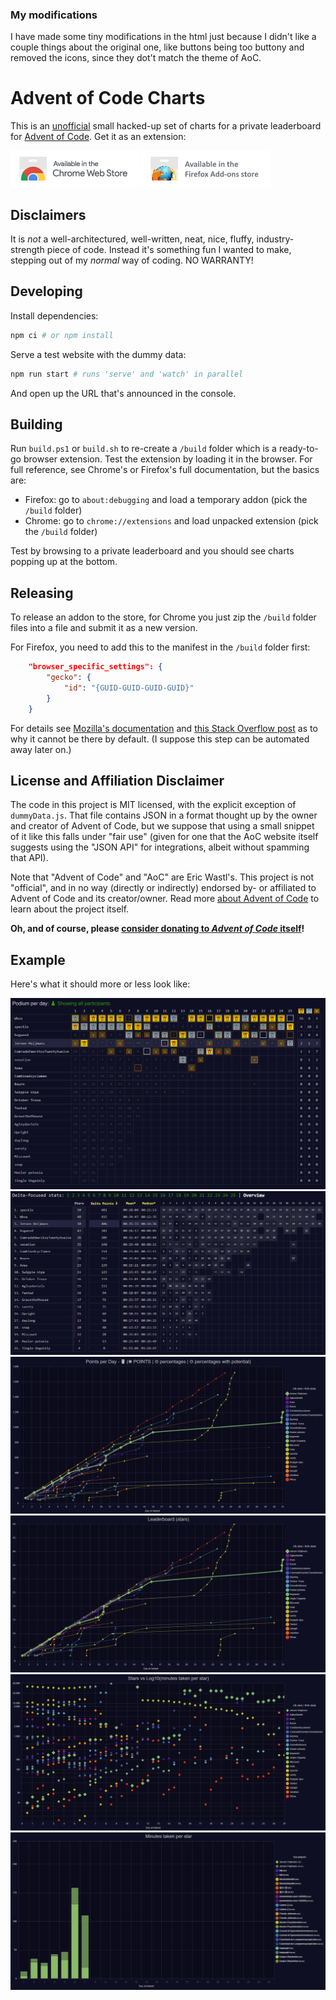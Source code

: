 ### My modifications

I have made some tiny modifications in the html just because I didn't like a couple things about the original one,
like buttons being too buttony and removed the icons, since they dot't match the theme of AoC.

# Advent of Code Charts

This is an [unofficial](#license-and-affiliation-disclaimer) small hacked-up set of charts for a private leaderboard for [Advent of Code](https://adventofcode.com/).
Get it as an extension:

[![browser-store-chrome.png](readme-assets/browser-store-chrome.png)](https://chrome.google.com/webstore/detail/advent-of-code-charts/ipbomkmbokofodhhjpipflmdplipblbe) [![browser-store-firefox.png](readme-assets/browser-store-firefox.png)](https://addons.mozilla.org/en-US/firefox/addon/advent-of-code-charts/)

## Disclaimers

It is *not* a well-architectured, well-written, neat, nice, fluffy, industry-strength piece of code.
Instead it's something fun I wanted to make, stepping out of my *normal* way of coding. NO WARRANTY!

## Developing

Install dependencies:

```sh
npm ci # or npm install
```

Serve a test website with the dummy data:

```sh
npm run start # runs 'serve' and 'watch' in parallel
```

And open up the URL that's announced in the console.

## Building

Run `build.ps1` or `build.sh` to re-create a `/build` folder which is a ready-to-go browser extension.
Test the extension by loading it in the browser.
For full reference, see Chrome's or Firefox's full documentation, but the basics are:

- Firefox: go to `about:debugging` and load a temporary addon (pick the `/build` folder)
- Chrome: go to `chrome://extensions` and load unpacked extension (pick the `/build` folder)

Test by browsing to a private leaderboard and you should see charts popping up at the bottom.

## Releasing

To release an addon to the store, for Chrome you just zip the `/build` folder files into a file and submit it as a new version.

For Firefox, you need to add this to the manifest in the `/build` folder first:

```json
    "browser_specific_settings": {
        "gecko": {
            "id": "{GUID-GUID-GUID-GUID}"
        }
    }
```

For details see [Mozilla's documentation](https://developer.mozilla.org/en-US/docs/Mozilla/Add-ons/WebExtensions/manifest.json/browser_specific_settings) and [this Stack Overflow post](https://stackoverflow.com/q/56271601/419956) as to why it cannot be there by default.
(I suppose this step can be automated away later on.)

## License and Affiliation Disclaimer

The code in this project is MIT licensed, with the explicit exception of `dummyData.js`.
That file contains JSON in a format thought up by the owner and creator of Advent of Code, but we suppose that using a small snippet of it like this falls under "fair use" (given for one that the AoC website itself suggests using the "JSON API" for integrations, albeit without spamming that API).

Note that "Advent of Code" and "AoC" are Eric Wastl's.
This project is not "official", and in no way (directly or indirectly) endorsed by- or affiliated to Advent of Code and its creator/owner.
Read more [about Advent of Code](https://adventofcode.com/2018/about) to learn about the project itself.

**Oh, and of course, please [consider donating to _Advent of Code_ itself](https://adventofcode.com/support)!**

## Example

Here's what it should more or less look like:

![example-001.png](readme-assets/example-001.png)
![example-002.png](readme-assets/example-002.png)
![example-003.png](readme-assets/example-003.png)
![example-004.png](readme-assets/example-004.png)
![example-005.png](readme-assets/example-005.png)
![example-006.png](readme-assets/example-006.png)
